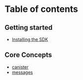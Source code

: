 # Table of contents

## Getting started

* [Installing the SDK](README.md)

## Core Concepts

* [canister](core-concepts/canister.md)
* [messages](core-concepts/messages.md)
